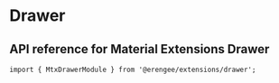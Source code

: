# Drawer

## API reference for Material Extensions Drawer

`import { MtxDrawerModule } from '@erengee/extensions/drawer';`
